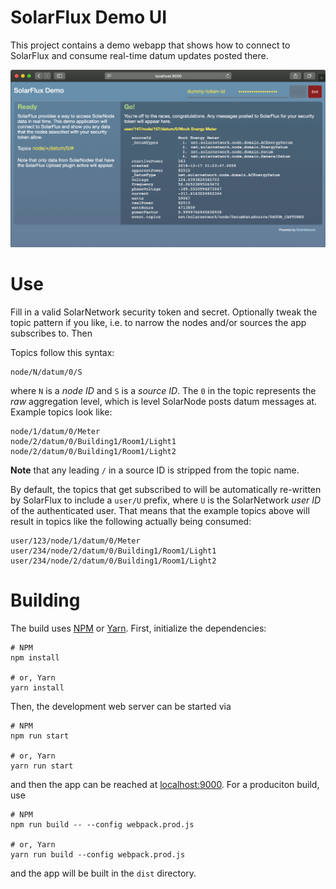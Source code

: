 # SolarFlux Demo UI

This project contains a demo webapp that shows how to connect to SolarFlux and consume real-time
datum updates posted there.

![screenshot](docs/solarflux-demo-ui.png)

# Use

Fill in a valid SolarNetwork security token and secret. Optionally tweak the topic pattern if you
like, i.e. to narrow the nodes and/or sources the app subscribes to. Then 

Topics follow this syntax:

```
node/N/datum/0/S
```

where `N` is a _node ID_ and `S` is a _source ID_. The `0` in the topic represents the _raw_
aggregation level, which is level SolarNode posts datum messages at. Example topics look like:

```
node/1/datum/0/Meter
node/2/datum/0/Building1/Room1/Light1
node/2/datum/0/Building1/Room1/Light2
```

**Note** that any leading `/` in a source ID is stripped from the topic name.

By default, the topics that get subscribed to will be automatically re-written by SolarFlux to
include a `user/U` prefix, where `U` is the SolarNetwork _user ID_ of the authenticated user. That
means that the example topics above will result in topics like the following actually being
consumed:

```
user/123/node/1/datum/0/Meter
user/234/node/2/datum/0/Building1/Room1/Light1
user/234/node/2/datum/0/Building1/Room1/Light2
```


# Building

The build uses [NPM][npm] or [Yarn][yarn]. First, initialize the dependencies:

```shell
# NPM
npm install

# or, Yarn
yarn install
```

Then, the development web server can be started via

```shell
# NPM
npm run start

# or, Yarn
yarn run start
```

and then the app can be reached at [localhost:9000](http://localhost:9000). For a
produciton build, use

```shell
# NPM
npm run build -- --config webpack.prod.js

# or, Yarn
yarn run build --config webpack.prod.js
```

and the app will be built in the `dist` directory.


[npm]: https://www.npmjs.com/
[yarn]: https://yarnpkg.com/

